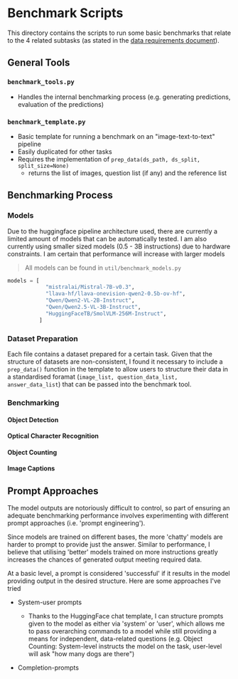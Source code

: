 # Benchmark Scripts

This directory contains the scripts to run some basic benchmarks that relate to the 4 related subtasks (as stated in the [data requirements document](../data_requirements.md)).

## General Tools

### `benchmark_tools.py`

- Handles the internal benchmarking process (e.g. generating predictions, evaluation of the predictions)

### `benchmark_template.py`

- Basic template for running a benchmark on an "image-text-to-text" pipeline
- Easily duplicated for other tasks
- Requires the implementation of `prep_data(ds_path, ds_split, split_size=None)`
  - returns the list of images, question list (if any) and the reference list

## Benchmarking Process

### Models

Due to the huggingface pipeline architecture used, there are currently a limited amount of models that can be automatically tested. I am also currently using smaller sized models (0.5 - 3B instructions) due to hardware constraints. I am certain that performance will increase with larger models

> All models can be found in `util/benchmark_models.py`

```py
models = [
            "mistralai/Mistral-7B-v0.3",
            "llava-hf/llava-onevision-qwen2-0.5b-ov-hf",
            "Qwen/Qwen2-VL-2B-Instruct",
            "Qwen/Qwen2.5-VL-3B-Instruct",
            "HuggingFaceTB/SmolVLM-256M-Instruct",
          ]
```

### Dataset Preparation

Each file contains a dataset prepared for a certain task. Given that the structure of datasets are non-consistent, I found it necessary to include a `prep_data()` function in the template to allow users to structure their data in a standardised foramat (`image_list, question_data_list, answer_data_list`) that can be passed into the benchmark tool.

### Benchmarking

#### Object Detection

#### Optical Character Recognition

#### Object Counting

#### Image Captions

## Prompt Approaches

The model outputs are notoriously difficult to control, so part of ensuring an adequate benchmarking performance involves experimenting with different prompt approaches (i.e. 'prompt engineering').

Since models are trained on different bases, the more 'chatty' models are harder to prompt to provide just the answer. Similar to performance, I believe that utilising 'better' models trained on more instructions greatly increases the chances of generated output meeting required data.

At a basic level, a prompt is considered 'successful' if it results in the model providing output in the desired structure. Here are some approaches I've tried

- System-user prompts

  - Thanks to the HuggingFace chat template, I can structure prompts given to the model as either via 'system' or 'user', which allows me to pass overarching commands to a model while still providing a means for independent, data-related questions (e.g. Object Counting: System-level instructs the model on the task, user-level will ask "how many dogs are there")

- Completion-prompts
